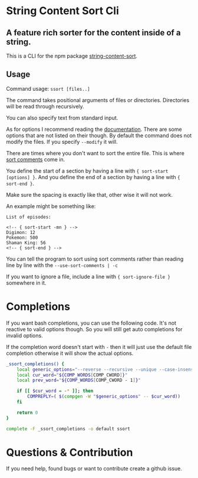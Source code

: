 # String Content Sort Cli

## A feature rich sorter for the content inside of a string.

This is a CLI for the npm package [string-content-sort](https://www.npmjs.com/package/string-content-sort).

## Usage

Command usage: `ssort [files..]`

The command takes positional arguments of files or directories. Directories will be read through
recursively.

You can also specify text from standard input.

As for options I recommend reading the [documentation](https://scopedsort.netlify.app/docs).
There are some options that are not listed on their though. By default the command does
not modify the files. If you specify `--modify` it will.

There are times where you don't want to sort the entire file. This is where [sort comments](https://scopedsort.netlify.app/docs#sort-comments) come in.

You define the start of a section by having a line with `{ sort-start [options] }`. And you define the end of a section by having a line with `{ sort-end }`.

Make sure the spacing is exactly like that, other wise it will not work.

An example might be something like:

```
List of episodes:

<!-- { sort-start -mn } -->
Digimon: 12
Pokemon: 500
Shaman King: 56
<!-- { sort-end } -->
```

You can tell the program to sort using sort comments rather than reading line by line with the `--use-sort-comments | -c`

If you want to ignore a file, include a line with `{ sort-ignore-file }` somewhere in it.

# Completions

If you want bash completions, you can use the following code.
It's not reactive to valid options though. So you will still
get auto completions for invalid options.

If the completion word doesn't start with `-` then it will just use
the default file completion otherwise it will show the actual options.

```bash
_ssort_completions() {
    local generic_options="--reverse --recursive --unique --case-insensitive  --sort-naturally --sort-numerically --sort-by-float --sort-by-length --sort-randomly --regex --use-matched-regex --section-seperator --modify  --use-sort-comments"
    local cur_word="${COMP_WORDS[COMP_CWORD]}"
    local prev_word="${COMP_WORDS[COMP_CWORD - 1]}"

    if [[ $cur_word = -* ]]; then
        COMPREPLY=( $(compgen -W "$generic_options" -- $cur_word))
    fi

    return 0
}

complete -F _ssort_completions -o default ssort
```

# Questions & Contribution

If you need help, found bugs or want to contribute create a github issue.
